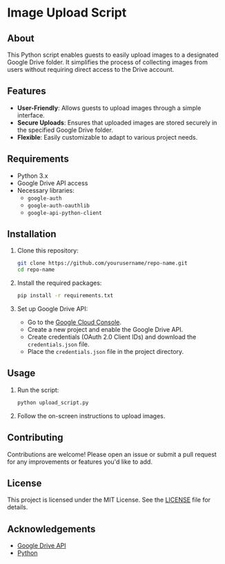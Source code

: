 
# Image Upload Script

## About
This Python script enables guests to easily upload images to a designated Google Drive folder. It simplifies the process of collecting images from users without requiring direct access to the Drive account.

## Features
- **User-Friendly**: Allows guests to upload images through a simple interface.
- **Secure Uploads**: Ensures that uploaded images are stored securely in the specified Google Drive folder.
- **Flexible**: Easily customizable to adapt to various project needs.

## Requirements
- Python 3.x
- Google Drive API access
- Necessary libraries:
  - `google-auth`
  - `google-auth-oauthlib`
  - `google-api-python-client`
  
## Installation
1. Clone this repository:
   ```bash
   git clone https://github.com/yourusername/repo-name.git
   cd repo-name
   ```

2. Install the required packages:
   ```bash
   pip install -r requirements.txt
   ```

3. Set up Google Drive API:
   - Go to the [Google Cloud Console](https://console.cloud.google.com/).
   - Create a new project and enable the Google Drive API.
   - Create credentials (OAuth 2.0 Client IDs) and download the `credentials.json` file.
   - Place the `credentials.json` file in the project directory.

## Usage
1. Run the script:
   ```bash
   python upload_script.py
   ```

2. Follow the on-screen instructions to upload images.

## Contributing
Contributions are welcome! Please open an issue or submit a pull request for any improvements or features you'd like to add.

## License
This project is licensed under the MIT License. See the [LICENSE](LICENSE) file for details.

## Acknowledgements
- [Google Drive API](https://developers.google.com/drive)
- [Python](https://www.python.org/)
```
